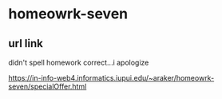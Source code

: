 # homeowrk-seven

## url link

didn't spell homework correct...i apologize

https://in-info-web4.informatics.iupui.edu/~araker/homeowrk-seven/specialOffer.html
